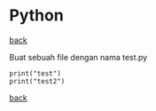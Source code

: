 # Python
[back](../readme.md)

Buat sebuah file dengan nama test.py
```
print("test")
print("test2")
```

[back](../readme.md)